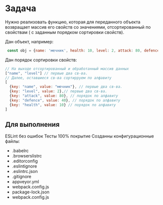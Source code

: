 # Задача
 Нужно реализовать функцию, которая для переданного объекта возвращает массив его свойств со значениями, отсортированный по свойствам ( с заданным порядком сортировки свойств).

Дан объект, например:
```javascript
 const obj = {name: 'мечник', health: 10, level: 2, attack: 80, defence: 40}
```
Дан порядок сортировки свойств:
```javascript
// На выходе отсортированный и обработанный массив данных
["name", "level"] // первые два св-ва.
// Далее, оставшиеся св-ва сортирруем по алфавиту
[
  {key: "name", value: "мечник"}, // первые два св-ва.
  {key: "level", value: 2},// первые два св-ва.
  {key: "attack", value: 80}, // порядок по алфавиту 
  {key: "defence", value: 40}, // порядок по алфавиту
  {key: "health", value: 10} // порядок по алфавиту
]
```

## Для выполнения
ESLint без ошибок
Тесты 100% покрытие
Созданны конфигурационные файлы:
- .babelrc
- .browserslistrc
- .editorconfig
- .eslintignore
- .eslintrc.json
- .gitignore
- appveyor.yml
- webpack.config.js
- package-lock.json
- webpack.config.js